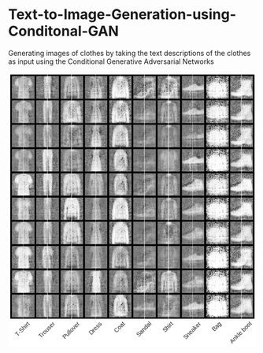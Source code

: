 # Text-to-Image-Generation-using-Conditonal-GAN
Generating images of clothes by taking the text descriptions of the clothes as input using the Conditional Generative Adversarial Networks


![alt text](https://github.com/Charan1010/Text-to-Image-Generation-using-Conditonal-GAN/blob/master/cond_gan.png)
